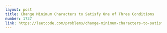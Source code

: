 ```yaml
---
layout: post
title: Change Minimum Characters to Satisfy One of Three Conditions
number: 1737
link: https://leetcode.com/problems/change-minimum-characters-to-satisfy-one-of-three-conditions
---
```

